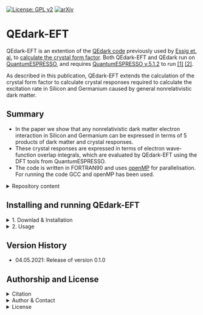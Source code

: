 [![License: GPL 
v2](https://img.shields.io/badge/License-GPL%20v2-blue.svg)](https://www.gnu.org/licenses/old-licenses/gpl-2.0.en.html)
[![arXiv](https://img.shields.io/badge/arXiv-2105.xxxxx-B31B1B.svg)](https://arxiv.org/abs/2105.xxxxx)
<!-- [![DOI](https://zenodo.org/badge/XXXXXXX.svg)](https://zenodo.org/badge/latestdoi/XXXXXXX) -->

# QEdark-EFT

QEdark-EFT is an extention of the [QEdark code](https://github.com/adrian-soto/QEdark_repo) previously used by [Essig et. al.](https://arxiv.org/abs/1509.01598) to [calculate the crystal form factor](http://ddldm.physics.sunysb.edu/ddlDM/). Both QEdark-EFT and QEdark run on [QuantumESPRESSO](https://www.quantum-espresso.org), and requires [QuantumESPRESSO v.5.1.2](https://github.com/QEF/q-e/releases/tag/qe-5.1.2) to run [[1]](https://iopscience.iop.org/article/10.1088/0953-8984/21/39/395502) [[2]](https://aip.scitation.org/doi/10.1063/5.0005082).

As described in this publication, QEdark-EFT extends the calculation of the crystal form factor to calculate crystal responses required to calculate the excitation rate in Silicon and Germanium caused by general nonrelativistic dark matter.

## Summary

- In the paper we show that any nonrelativistic dark matter electron interaction in Silicon and Germanium can be expressed in terms of 5 products of dark matter and crystal responses. 
- These crystal responses are expressed in terms of electron wave-function overlap integrals, which are evaluated by QEdark-EFT using the DFT tools from QuantumESPRESSO.
- The code is written in FORTRAN90 and uses [openMP](https://www.openmp.org) for parallelisation. For running the code GCC and openMP has been used.

<details><summary>Repository content</summary>
<p>

The included folders are:

- *run/*: Contains the input files used for the final runs which generated the crystal responses shown in the paper.
- *test/*: Contains the input files for test runs intended to finish in a few minutes on a laptop.
- *QEdark-EFT/*: Contains the files that need to be copied into the QuantumESPRESSO folder. 

</p>
</details>

## Installing and running QEdark-EFT


<details><summary>1. Downlad & Installation</summary>
<p>

1. Download and unzip [QuantumESPRESSO v.5.1.2](https://github.com/QEF/q-e/releases/tag/qe-5.1.2)
2. Copy the files in in *QEdark-EFT/* into the QuantumESPRESSO directory. Some of the files will replace files that are already there with the same name.
3. While in the QuantumESPRESSO main directory execute ``` make clean ```, then ``` ./configure --disable-parallel --enable-openmp ```, then ``` make pw ```. The first two commands are just needed the first time the code is installed, the latter is needed every time you have made changes to one of the files in the QuantumESPRESSO directory.
</p>
</details>
<details><summary>2. Usage</summary>
<p>

1. Copy *PW/src/pw.x* to the directory that contains the input files, for instance *test/Si/*
2. Set the number of threads and memory per thread. This is done by executing the commands  ``` export OMP_NUM_THREADS=n ``` and ``` export OMP_STACKSIZE=mM ```, where n is the number of threads and m is the memory in MB used per thread. For the test run one can use ``` export OMP_NUM_THREADS=8 ``` and ``` export OMP_STACKSIZE=500M ```.
3. Run the code from the directory containing the input files by executing i.e. ``` ./pw.x <si.test.in> si.out ```. 
</p>
</details>

## Version History

- 04.05.2021: Release of version 0.1.0

## Authorship and License

<details><summary>Citation</summary>
<p>

If you decide to use this code, please cite the latest archived version and the paper.

> Urdshals, E., Matas, M, 2021, QEdark-EFT, [[DOI:10.5281/zenodo.xxxxxx]](https://doi.org/10.5281/zenodo.xxxxxx)

as well as the original publications,

> Catena, R., Emken, T., Matas, M, Spaldin, N.A., Urdshals, E. , 2021,  **Crystal responses to general dark matter-electron interactions**, [[arXiv:2105.xxxxx]](https://arxiv.org/abs/2105.xxxxx).

</p>
</details>

<details><summary>Author & Contact</summary>
<p>

The author of QEdark-EFT is Einar Urdshals and Marek Matas.

For questions, bug reports or other suggestions please contact Einar Urdshals (urdshals@chalmers.se).
</p>
</details>

<details><summary>License</summary>
<p>

This project is licensed under the [GPL License](http://www.gnu.org/licenses/old-licenses/gpl-2.0.txt) - see the LICENSE file.

</p>
</details>

